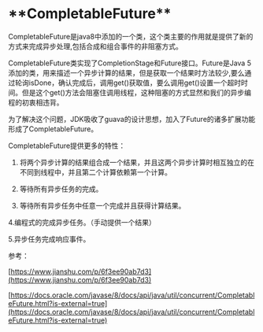 # \*\*CompletableFuture\*\*

CompletableFuture是java8中添加的一个类，这个类主要的作用就是提供了新的方式来完成异步处理,包括合成和组合事件的非阻塞方式。

CompletableFuture类实现了CompletionStage和Future接口。Future是Java 5添加的类，用来描述一个异步计算的结果，但是获取一个结果时方法较少,要么通过轮询isDone，确认完成后，调用get\(\)获取值，要么调用get\(\)设置一个超时时间。但是这个get\(\)方法会阻塞住调用线程，这种阻塞的方式显然和我们的异步编程的初衷相违背。

为了解决这个问题，JDK吸收了guava的设计思想，加入了Future的诸多扩展功能形成了CompletableFuture。

CompletableFuture提供更多的特性：

1. 将两个异步计算的结果组合成一个结果，并且这两个异步计算时相互独立的在不同到线程中，并且第二个计算依赖第一个计算。

2. 等待所有异步任务的完成。

3. 等待所有异步任务中任意一个完成并且获得计算结果。

4.编程式的完成异步任务。（手动提供一个结果）

5.异步任务完成响应事件。



参考：

[https://www.jianshu.com/p/6f3ee90ab7d3](https://www.jianshu.com/p/6f3ee90ab7d3)

[https://docs.oracle.com/javase/8/docs/api/java/util/concurrent/CompletableFuture.html?is-external=true](https://docs.oracle.com/javase/8/docs/api/java/util/concurrent/CompletableFuture.html?is-external=true)

